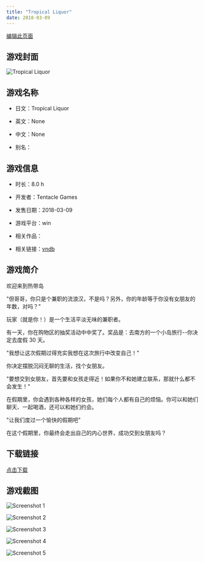 ```yaml
---
title: "Tropical Liquor"
date: 2018-03-09
---
```

[编辑此页面](https://github.com/ACG-3/ADV3-source/blob/main/source/_posts/Tropical%20Liquor.md)

## 游戏封面

![Tropical Liquor](https%3A//pan.timero.xyz/onedrive/img_lib_001/Tropical%20Liquor_cover.avif)


## 游戏名称

- 日文：Tropical Liquor
- 英文：None
- 中文：None

- 别名：


## 游戏信息

- 时长：8.0 h
- 开发者：Tentacle Games
- 发售日期：2018-03-09
- 游戏平台：win
- 相关作品：

- 相关链接：[vndb](https://vndb.org/v20527)


## 游戏简介

欢迎来到热带岛

"但哥哥，你只是个兼职的流浪汉，不是吗？另外，你的年龄等于你没有女朋友的年数，对吗？"

玩家（就是你！）是一个生活平淡无味的兼职者。

有一天，你在购物区的抽奖活动中中奖了。奖品是：去南方的一个小岛旅行--你决定去度假 30 天。

"我想让这次假期过得充实我想在这次旅行中改变自己！"

你决定摆脱沉闷无聊的生活，找个女朋友。

"要想交到女朋友，首先要和女孩走得近！如果你不和她建立联系，那就什么都不会发生！"

在假期里，你会遇到各种各样的女孩，她们每个人都有自己的烦恼。你可以和她们聊天、一起喝酒，还可以和她们约会。

"让我们度过一个愉快的假期吧"

在这个假期里，你最终会走出自己的内心世界，成功交到女朋友吗？




## 下载链接

[点击下载](https://pan.timero.xyz/onedrive/adv_lib_001/Tropical%20Liquor)


## 游戏截图


![Screenshot 1](https%3A//pan.timero.xyz/onedrive/img_lib_001/Tropical%20Liquor_Screenshot_1.avif)

![Screenshot 2](https%3A//pan.timero.xyz/onedrive/img_lib_001/Tropical%20Liquor_Screenshot_2.avif)

![Screenshot 3](https%3A//pan.timero.xyz/onedrive/img_lib_001/Tropical%20Liquor_Screenshot_3.avif)

![Screenshot 4](https%3A//pan.timero.xyz/onedrive/img_lib_001/Tropical%20Liquor_Screenshot_4.avif)

![Screenshot 5](https%3A//pan.timero.xyz/onedrive/img_lib_001/Tropical%20Liquor_Screenshot_5.avif)

